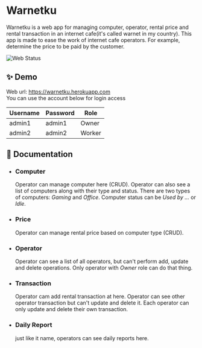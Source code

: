 # Warnetku

Warnetku is a web app for managing computer, operator, rental price and
rental transaction in an internet cafe(it's called warnet in my country).
This app is made to ease the work of internet cafe operators. For example,
determine the price to be paid by the customer.

![Web Status](https://img.shields.io/website.svg?url=https://warnetku.herokuapp.com&style=for-the-badge)

## ✨ Demo

Web url: https://warnetku.herokuapp.com  
You can use the account below for login access

| Username | Password | Role   |
| -------- | -------- | ------ |
| admin1   | admin1   | Owner  |
| admin2   | admin2   | Worker |

## 📑 Documentation

-   ### Computer
    Operator can manage computer here (CRUD). Operator can also see
    a list of computers along with their type and status. There are two
    types of computers: _Gaming_ and _Office_. Computer status can be
    _Used by ..._ or _Idle_.
-   ### Price
    Operator can manage rental price based on computer type (CRUD).
-   ### Operator
    Operator can see a list of all operators, but can't perform add,
    update and delete operations. Only operator with _Owner_ role can
    do that thing.
-   ### Transaction
    Operator cam add rental transaction at here. Operator can see other
    operator transaction but can't update and delete it. Each operator
    can only update and delete their own transaction.
-   ### Daily Report
    just like it name, operators can see daily reports here.

